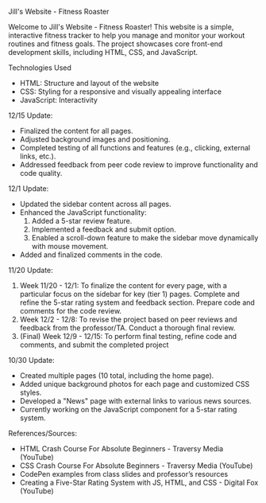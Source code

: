 Jill's Website - Fitness Roaster

Welcome to Jill's Website - Fitness Roaster! 
This website is a simple, interactive fitness tracker to help you manage and monitor your workout routines and fitness goals. 
The project showcases core front-end development skills, including HTML, CSS, and JavaScript.


Technologies Used
- HTML: Structure and layout of the website
- CSS: Styling for a responsive and visually appealing interface
- JavaScript: Interactivity


12/15 Update:
- Finalized the content for all pages.
- Adjusted background images and positioning.
- Completed testing of all functions and features (e.g., clicking, external links, etc.).
- Addressed feedback from peer code review to improve functionality and code quality.


12/1 Update:
- Updated the sidebar content across all pages.
- Enhanced the JavaScript functionality:
    1. Added a 5-star review feature.
    2. Implemented a feedback and submit option.
    3. Enabled a scroll-down feature to make the sidebar move dynamically with mouse movement.
- Added and finalized comments in the code.


11/20 Update:
1. Week 11/20 - 12/1: To finalize the content for every page, with a particular focus on the sidebar for key (tier 1) pages. Complete and refine the 5-star rating system and feedback section. Prepare code and comments for the code review.
2. Week 12/2 - 12/8: To revise the project based on peer reviews and feedback from the professor/TA. Conduct a thorough final review.
3. (Final) Week 12/9 - 12/15: To perform final testing, refine code and comments, and submit the completed project


10/30 Update:
- Created multiple pages (10 total, including the home page).
- Added unique background photos for each page and customized CSS styles.
- Developed a "News" page with external links to various news sources.
- Currently working on the JavaScript component for a 5-star rating system.

References/Sources:
- HTML Crash Course For Absolute Beginners - Traversy Media (YouTube)
- CSS Crash Course For Absolute Beginners - Traversy Media (YouTube)
- CodePen examples from class slides and professor’s resources
- Creating a Five-Star Rating System with JS, HTML, and CSS - Digital Fox (YouTube)
